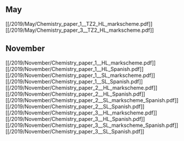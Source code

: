
## May
[[/2019/May/Chemistry_paper_1__TZ2_HL_markscheme.pdf]]
[[/2019/May/Chemistry_paper_3__TZ2_HL_markscheme.pdf]]

## November
[[/2019/November/Chemistry_paper_1__HL_markscheme.pdf]]
[[/2019/November/Chemistry_paper_1__HL_Spanish.pdf]]
[[/2019/November/Chemistry_paper_1__SL_markscheme.pdf]]
[[/2019/November/Chemistry_paper_1__SL_Spanish.pdf]]
[[/2019/November/Chemistry_paper_2__HL_markscheme.pdf]]
[[/2019/November/Chemistry_paper_2__HL_Spanish.pdf]]
[[/2019/November/Chemistry_paper_2__SL_markscheme_Spanish.pdf]]
[[/2019/November/Chemistry_paper_2__SL_Spanish.pdf]]
[[/2019/November/Chemistry_paper_3__HL_markscheme.pdf]]
[[/2019/November/Chemistry_paper_3__HL_Spanish.pdf]]
[[/2019/November/Chemistry_paper_3__SL_markscheme_Spanish.pdf]]
[[/2019/November/Chemistry_paper_3__SL_Spanish.pdf]]
